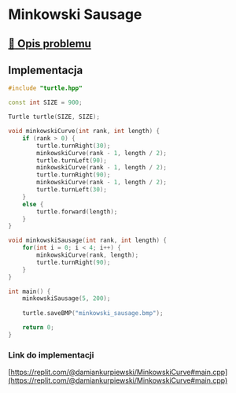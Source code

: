 # Minkowski Sausage

## [:link: Opis problemu](../../../../algorithms/fractals/minkowski-sausage.md)

## Implementacja

```cpp linenums="1"
#include "turtle.hpp"

const int SIZE = 900;

Turtle turtle(SIZE, SIZE);

void minkowskiCurve(int rank, int length) {
    if (rank > 0) {
        turtle.turnRight(30);
        minkowskiCurve(rank - 1, length / 2);
        turtle.turnLeft(90);
        minkowskiCurve(rank - 1, length / 2);
        turtle.turnRight(90);
        minkowskiCurve(rank - 1, length / 2);
        turtle.turnLeft(30);
    }
    else {
        turtle.forward(length);
    }
}

void minkowskiSausage(int rank, int length) {
    for(int i = 0; i < 4; i++) {
        minkowskiCurve(rank, length);
        turtle.turnRight(90);
    }
}

int main() {
    minkowskiSausage(5, 200);
    
    turtle.saveBMP("minkowski_sausage.bmp");

    return 0;
} 
```

### Link do implementacji

[https://replit.com/@damiankurpiewski/MinkowskiCurve#main.cpp](https://replit.com/@damiankurpiewski/MinkowskiCurve#main.cpp)
